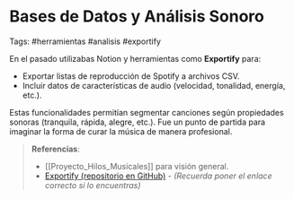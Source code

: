 # Bases de Datos y Análisis Sonoro
Tags: #herramientas #analisis #exportify

En el pasado utilizabas Notion y herramientas como **Exportify** para:
- Exportar listas de reproducción de Spotify a archivos CSV.
- Incluir datos de características de audio (velocidad, tonalidad, energía, etc.).

Estas funcionalidades permitían segmentar canciones según propiedades sonoras (tranquila, rápida, alegre, etc.). Fue un punto de partida para imaginar la forma de curar la música de manera profesional.

> **Referencias**:  
> - [[Proyecto_Hilos_Musicales]] para visión general.  
> - [Exportify (repositorio en GitHub)](https://github.com/ ) - *(Recuerda poner el enlace correcto si lo encuentras)*